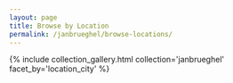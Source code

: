 ```yaml
---
layout: page
title: Browse by Location
permalink: /janbrueghel/browse-locations/
---
```


{% include collection_gallery.html collection='janbrueghel' facet_by='location_city' %}
